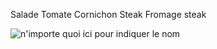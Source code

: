 

Salade 
Tomate 
Cornichon 
Steak 
Fromage
steak

![n'importe quoi ici pour indiquer le nom](https://fatsecretfrance.fr/wp-content/uploads/2020/11/Burger-ve%CC%81ge%CC%81tarien-maison.png)


